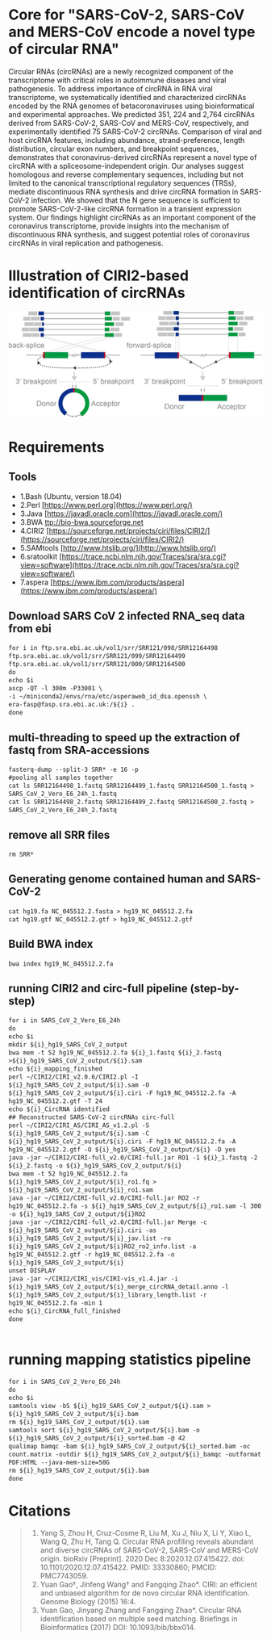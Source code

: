 
# Core for "SARS-CoV-2, SARS-CoV and MERS-CoV encode a novel type of circular RNA"

Circular RNAs (circRNAs) are a newly recognized component of the transcriptome with critical roles in autoimmune diseases and viral pathogenesis. To address importance of circRNA in RNA viral transcriptome, we systematically identified and characterized circRNAs encoded by the RNA genomes of betacoronaviruses using bioinformatical and experimental approaches. We predicted 351, 224 and 2,764 circRNAs derived from SARS-CoV-2, SARS-CoV and MERS-CoV, respectively, and experimentally identified 75 SARS-CoV-2 circRNAs. Comparison of viral and host circRNA features, including abundance, strand-preference, length distribution, circular exon numbers, and breakpoint sequences, demonstrates that coronavirus-derived circRNAs represent a novel type of circRNA with a spliceosome-independent origin. Our analyses suggest homologous and reverse complementary sequences, including but not limited to the canonical transcriptional regulatory sequences (TRSs), mediate discontinuous RNA synthesis and drive circRNA formation in SARS-CoV-2 infection. We showed that the N gene sequence is sufficient to promote SARS-CoV-2-like circRNA formation in a transient expression system. Our findings highlight circRNAs as an important component of the coronavirus transcriptome, provide insights into the mechanism of discontinuous RNA synthesis, and suggest potential roles of coronavirus circRNAs in viral replication and pathogenesis.
# Illustration of CIRI2-based identification of circRNAs
![image](https://github.com/ShaominYang/Core-for-SARS-CoV-2-SARS-CoV-and-MERS-CoV-encode-a-novel-type-of-circular-RNA/blob/main/Illustration%20of%20CIRI2-based%20identification%20of%20circRNAs.jpg)
# Requirements
## Tools
- 1.Bash (Ubuntu, version 18.04)
- 2.Perl [https://www.perl.org](https://www.perl.org/)
- 3.Java [https://javadl.oracle.com](https://javadl.oracle.com/)
- 3.BWA [ttp://bio-bwa.sourceforge.net](http://bio-bwa.sourceforge.net/)
- 4.CIRI2 [https://sourceforge.net/projects/ciri/files/CIRI2/](https://sourceforge.net/projects/ciri/files/CIRI2/) 
- 5.SAMtools [http://www.htslib.org/](http://www.htslib.org/)
- 6.sratoolkit [https://trace.ncbi.nlm.nih.gov/Traces/sra/sra.cgi?view=software](https://trace.ncbi.nlm.nih.gov/Traces/sra/sra.cgi?view=software/)
- 7.aspera [https://www.ibm.com/products/aspera](https://www.ibm.com/products/aspera/)

##  Download SARS CoV 2 infected RNA_seq data from ebi
```Shell
for i in ftp.sra.ebi.ac.uk/vol1/srr/SRR121/098/SRR12164498 ftp.sra.ebi.ac.uk/vol1/srr/SRR121/099/SRR12164499 ftp.sra.ebi.ac.uk/vol1/srr/SRR121/000/SRR12164500
do
echo $i
ascp -QT -l 300m -P33001 \
-i ~/miniconda2/envs/rna/etc/asperaweb_id_dsa.openssh \
era-fasp@fasp.sra.ebi.ac.uk:/${i} .
done
```
## multi-threading to speed up the extraction of fastq from SRA-accessions

```Shell
fasterq-dump --split-3 SRR* -e 16 -p
#pooling all samples together
cat ls SRR12164498_1.fastq SRR12164499_1.fastq SRR12164500_1.fastq > SARS_CoV_2_Vero_E6_24h_1.fastq
cat ls SRR12164498_2.fastq SRR12164499_2.fastq SRR12164500_2.fastq > SARS_CoV_2_Vero_E6_24h_2.fastq
```
## remove all SRR files

```Shell
rm SRR*
```
## Generating genome contained human and SARS-CoV-2

```Shell
cat hg19.fa NC_045512.2.fasta > hg19_NC_045512.2.fa
cat hg19.gtf NC_045512.2.gtf > hg19_NC_045512.2.gtf
```

## Build  BWA index

```Shell
bwa index hg19_NC_045512.2.fa
```

## running CIRI2 and circ-full pipeline (step-by-step)
  
```Shell
for i in SARS_CoV_2_Vero_E6_24h
do
echo $i
mkdir ${i}_hg19_SARS_CoV_2_output
bwa mem -t 52 hg19_NC_045512.2.fa ${i}_1.fastq ${i}_2.fastq >${i}_hg19_SARS_CoV_2_output/${i}.sam
echo ${i}_mapping_finished
perl ~/CIRI2/CIRI_v2.0.6/CIRI2.pl -I ${i}_hg19_SARS_CoV_2_output/${i}.sam -O ${i}_hg19_SARS_CoV_2_output/${i}.ciri -F hg19_NC_045512.2.fa -A hg19_NC_045512.2.gtf -T 24
echo ${i}_CircRNA identified
## Reconstructed SARS-CoV-2 circRNAs circ-full
perl ~/CIRI2/CIRI_AS/CIRI_AS_v1.2.pl -S ${i}_hg19_SARS_CoV_2_output/${i}.sam -C ${i}_hg19_SARS_CoV_2_output/${i}.ciri -F hg19_NC_045512.2.fa -A hg19_NC_045512.2.gtf -O ${i}_hg19_SARS_CoV_2_output/${i} -D yes
java -jar ~/CIRI2/CIRI-full_v2.0/CIRI-full.jar RO1 -1 ${i}_1.fastq -2 ${i}_2.fastq -o ${i}_hg19_SARS_CoV_2_output/${i}
bwa mem -t 52 hg19_NC_045512.2.fa ${i}_hg19_SARS_CoV_2_output/${i}_ro1.fq > ${i}_hg19_SARS_CoV_2_output/${i}_ro1.sam
java -jar ~/CIRI2/CIRI-full_v2.0/CIRI-full.jar RO2 -r hg19_NC_045512.2.fa -s ${i}_hg19_SARS_CoV_2_output/${i}_ro1.sam -l 300 -o ${i}_hg19_SARS_CoV_2_output/${i}RO2
java -jar ~/CIRI2/CIRI-full_v2.0/CIRI-full.jar Merge -c ${i}_hg19_SARS_CoV_2_output/${i}.ciri -as ${i}_hg19_SARS_CoV_2_output/${i}_jav.list -ro ${i}_hg19_SARS_CoV_2_output/${i}RO2_ro2_info.list -a hg19_NC_045512.2.gtf -r hg19_NC_045512.2.fa -o ${i}_hg19_SARS_CoV_2_output/${i}
unset DISPLAY
java -jar ~/CIRI2/CIRI_vis/CIRI-vis_v1.4.jar -i ${i}_hg19_SARS_CoV_2_output/${i}_merge_circRNA_detail.anno -l ${i}_hg19_SARS_CoV_2_output/${i}_library_length.list -r hg19_NC_045512.2.fa -min 1
echo ${i}_CircRNA_full_finished
done
  
```
# running mapping statistics pipeline

```Shell
for i in SARS_CoV_2_Vero_E6_24h
do
echo $i
samtools view -bS ${i}_hg19_SARS_CoV_2_output/${i}.sam > ${i}_hg19_SARS_CoV_2_output/${i}.bam
rm ${i}_hg19_SARS_CoV_2_output/${i}.sam
samtools sort ${i}_hg19_SARS_CoV_2_output/${i}.bam -o ${i}_hg19_SARS_CoV_2_output/${i}_sorted.bam -@ 42
qualimap bamqc -bam ${i}_hg19_SARS_CoV_2_output/${i}_sorted.bam -oc count.matrix -outdir ${i}_hg19_SARS_CoV_2_output/${i}_bamqc -outformat PDF:HTML --java-mem-size=50G
rm ${i}_hg19_SARS_CoV_2_output/${i}.bam
done
```



# Citations


>1.  Yang S, Zhou H, Cruz-Cosme R, Liu M, Xu J, Niu X, Li Y, Xiao L, Wang Q, Zhu H, Tang Q. Circular RNA profiling reveals abundant and diverse circRNAs of SARS-CoV-2, SARS-CoV and MERS-CoV origin. bioRxiv [Preprint]. 2020 Dec 8:2020.12.07.415422. doi: 10.1101/2020.12.07.415422. PMID: 33330860; PMCID: PMC7743059.
>2.  Yuan Gao†, Jinfeng Wang† and Fangqing Zhao*. CIRI: an efficient and unbiased algorithm for de novo circular RNA identification. Genome Biology (2015) 16:4.
>3.  Yuan Gao, Jinyang Zhang and Fangqing Zhao*. Circular RNA identification based on multiple seed matching. Briefings in Bioinformatics (2017) DOI: 10.1093/bib/bbx014.


